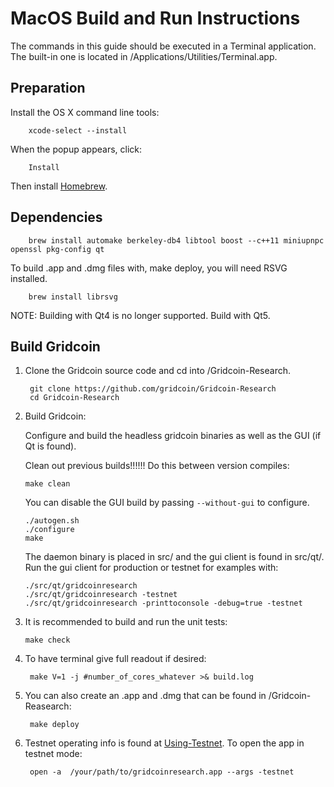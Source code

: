 MacOS Build and Run Instructions
================================
The commands in this guide should be executed in a Terminal application.
The built-in one is located in /Applications/Utilities/Terminal.app.

Preparation
-----------
Install the OS X command line tools:

        xcode-select --install

When the popup appears, click:

        Install

Then install [Homebrew](https://brew.sh).

Dependencies
------------

        brew install automake berkeley-db4 libtool boost --c++11 miniupnpc openssl pkg-config qt

To build .app and .dmg files with, make deploy, you will need RSVG installed.

        brew install librsvg

NOTE: Building with Qt4 is no longer supported. Build with Qt5.

Build Gridcoin
--------------

1. Clone the Gridcoin source code and cd into /Gridcoin-Research.

        git clone https://github.com/gridcoin/Gridcoin-Research
        cd Gridcoin-Research

2.  Build Gridcoin:

    Configure and build the headless gridcoin binaries as well as the GUI (if Qt is found).

    Clean out previous builds!!!!!! Do this between version compiles:
    
    	make clean
    
    You can disable the GUI build by passing `--without-gui` to configure.

        ./autogen.sh
        ./configure 
        make

    The daemon binary is placed in src/ and the gui client is found in src/qt/. 
    Run the gui client for production or testnet for examples with:
    
    	./src/qt/gridcoinresearch
        ./src/qt/gridcoinresearch -testnet
        ./src/qt/gridcoinresearch -printtoconsole -debug=true -testnet

3.  It is recommended to build and run the unit tests:

        make check

4. To have terminal give full readout if desired: 

        make V=1 -j #number_of_cores_whatever >& build.log

5. You can also create an .app and .dmg that can be found in /Gridcoin-Reasearch: 

        make deploy
     
6. Testnet operating info is found at [Using-Testnet](http://wiki.gridcoin.us/OS_X_Guide#Using_Testnet).
   To open the app in testnet mode:

        open -a  /your/path/to/gridcoinresearch.app --args -testnet
